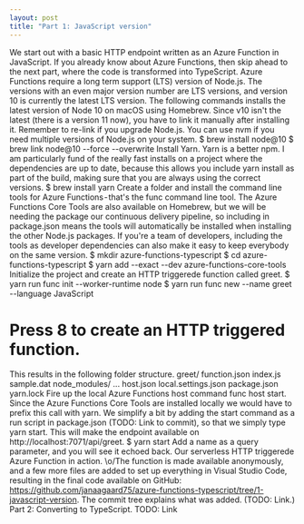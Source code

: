 ```yaml
---
layout: post
title: "Part 1: JavaScript version"
---
```


We start out with a basic HTTP endpoint written as an Azure Function in JavaScript. If you already know about Azure Functions, then skip ahead to the next part, where the code is transformed into TypeScript.
Azure Functions require a long term support (LTS) version of Node.js. The versions with an even major version number are LTS versions, and version 10 is currently the latest LTS version. The following commands installs the latest version of Node 10 on macOS using Homebrew. Since v10 isn't the latest (there is a version 11 now), you have to link it manually after installing it. Remember to re-link if you upgrade Node.js. You can use nvm if you need multiple versions of Node.js on your system.
$ brew install node@10
$ brew link node@10 --force --overwrite
Install Yarn. Yarn is a better npm. I am particularly fund of the really fast installs on a project where the dependencies are up to date, because this allows you include yarn install as part of the build, making sure that you are always using the correct versions.
$ brew install yarn
Create a folder and install the command line tools for Azure Functions - that's the func command line tool. The Azure Functions Core Tools are also available on Homebrew, but we will be needing the package our continuous delivery pipeline, so including in package.json means the tools will automatically be installed when installing the other Node.js packages. If you're a team of developers, including the tools as developer dependencies can also make it easy to keep everybody on the same version.
$ mkdir azure-functions-typescript
$ cd azure-functions-typescript
$ yarn add --exact --dev azure-functions-core-tools
Initialize the project and create an HTTP triggerede function called greet.
$ yarn run func init --worker-runtime node
$ yarn run func new --name greet --language JavaScript
# Press 8 to create an HTTP triggered function.
This results in the following folder structure.
greet/
  function.json
  index.js
  sample.dat
node_modules/
  ...
host.json
local.settings.json
package.json
yarn.lock
Fire up the local Azure Functions host command func host start. Since the Azure Functions Core Tools are installed locally we would have to prefix this call with yarn. We simplify a bit by adding the start command as a run script in package.json (TODO: Link to commit), so that we simply type yarn start. This will make the endpoint available on http://localhost:7071/api/greet.
$ yarn start
Add a name as a query parameter, and you will see it echoed back.
Our serverless HTTP triggerede Azure Function in action. \o/The function is made available anonymously, and a few more files are added to set up everything in Visual Studio Code, resulting in the final code available on GitHub: https://github.com/janaagaard75/azure-functions-typescript/tree/1-javascript-version. The commit tree explains what was added. (TODO: Link.)
Part 2: Converting to TypeScript. TODO: Link

